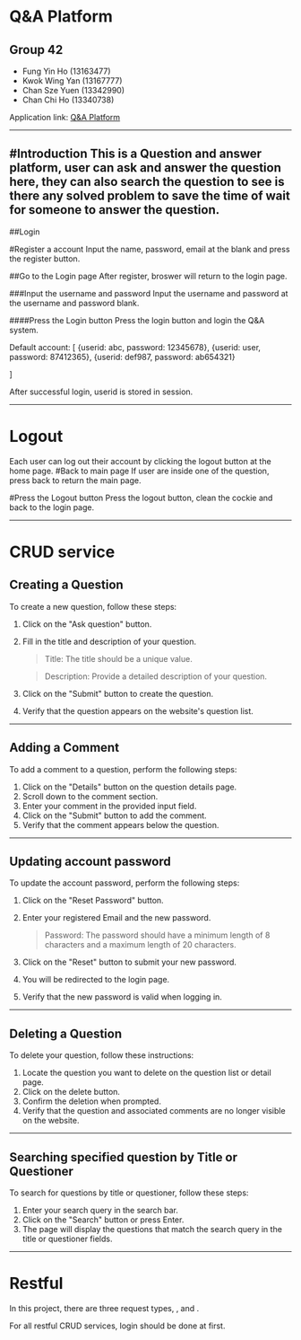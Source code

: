 # Q&A Platform

## Group 42
- Fung Yin Ho (13163477)
- Kwok Wing Yan (13167777)
- Chan Sze Yuen (13342990)
- Chan Chi Ho (13340738)

Application link: [Q&A Platform](https://qanda-1osh.onrender.com/)
********************************************
#Introduction
	This is a Question and answer platform, user can ask and answer the question here, they can also search the question to see is there any solved problem to save the time of wait for someone to answer the question. 
---
##Login

#Register a account
Input the name, password, email at the blank and press the register button.

##Go to the Login page
After register, broswer will return to the login page.

###Input the username and password
Input the username and password at the username and password blank.

####Press the Login button
Press the login button and login the Q&A system.

Default account:
[
	{userid: abc, password: 12345678},
	{userid: user, password: 87412365},
	{userid: def987, password: ab654321}

]

After successful login, userid is stored in session.
********************************************
# Logout
Each user can log out their account by clicking the logout button at the home page.
#Back to main page
If user are inside one of the question, press back to return the main page.

#Press the Logout button
Press the logout button, clean the cockie and back to the login page.

********************************************
# CRUD service
## Creating a Question
To create a new question, follow these steps:

1. Click on the "Ask question" button.
2.  Fill in the title and description of your question. 
	> Title: The title should be a unique value.

	> Description: Provide a detailed description of your question.
3. Click on the "Submit" button to create the question.
4. Verify that the question appears on the website's question list.

********************************************
## Adding a Comment
To add a comment to a question, perform the following steps:

1. Click on the "Details" button on the question details page.
2. Scroll down to the comment section.
3. Enter your comment in the provided input field.
4. Click on the "Submit" button to add the comment.
5. Verify that the comment appears below the question.


********************************************
## Updating account password
To update the account password, perform the following steps:

1. Click on the "Reset Password" button.
2. Enter your registered Email and the new password. 
	> Password: The password should have a minimum length of 8 characters and a maximum length of 20 characters.

3. Click on the "Reset" button to submit your new password.
4. You will be redirected to the login page.
5. Verify that the new password is valid when logging in.

********************************************
## Deleting a Question
To delete your question, follow these instructions:

1. Locate the question you want to delete on the question list or detail page.
2. Click on the delete button.
3. Confirm the deletion when prompted.
4. Verify that the question and associated comments are no longer visible on the website.

********************************************
## Searching specified question by Title or Questioner
To search for questions by title or questioner, follow these steps:

1. Enter your search query in the search bar.
2. Click on the "Search" button or press Enter.
3. The page will display the questions that match the search query in the title or questioner fields.

********************************************
# Restful
In this project, there are three  request types, ,  and .


For all restful CRUD services, login should be done at first.
